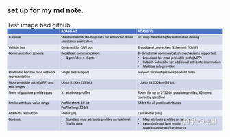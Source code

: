 ### set up for my md note.

Test image bed github.![adasis-v2v3](https://raw.githubusercontent.com/exlimit/images/master/img/adasis-v2v3.jpg)
